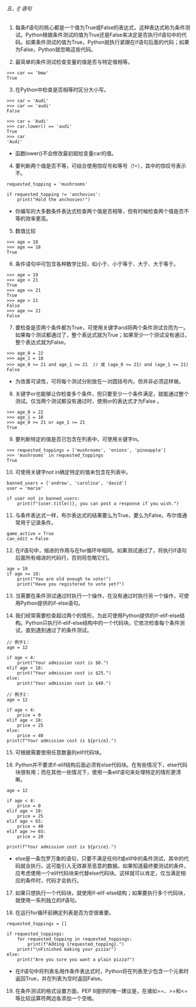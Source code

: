 ###### 五、if 语句

1. 每条if语句的核心都是一个值为True或False的表达式，这种表达式称为条件测试。Python根据条件测试的值为True还是False来决定是否执行if语句中的代码。如果条件测试的值为True，Python就执行紧跟在if语句后面的代码；如果为False，Python就忽略这些代码。

2. 最简单的条件测试检查变量的值是否与特定值相等。
```
>>> car == 'bmw' 
True
```

3. 在Python中检查是否相等时区分大小写。
```
>>> car = 'Audi'
>>> car == 'audi' 
False

>>> car = 'Audi'
>>> car.lower() == 'audi' 
True
>>> car 
'Audi'
```
- 函数lower()不会修改最初赋给变量car的值。

4. 要判断两个值是否不等，可结合使用惊叹号和等号（!=），其中的惊叹号表示不。
```
requested_topping = 'mushrooms'

if requested_topping != 'anchovies': 
    print("Hold the anchovies!")
```
- 你编写的大多数条件表达式检查两个值是否相等，但有时候检查两个值是否不等的效率更高。

5. 数值比较
```
>>> age = 18
>>> age == 18 
True
```

6. 条件语句中可包含各种数学比较，如小于、小于等于、大于、大于等于。
```
>>> age = 19
>>> age < 21 
True
>>> age <= 21 
True
>>> age > 21 
False
>>> age >= 21
False
```

7. 要检查是否两个条件都为True，可使用关键字and将两个条件测试合而为一。如果每个测试都通过了，整个表达式就为True；如果至少一个测试没有通过，整个表达式就为False。
```
>>> age_0 = 22
>>> age_1 = 18
>>> age_0 >= 21 and age_1 >= 21  // 或 (age_0 >= 21) and (age_1 >= 21)
False
```
- 为改善可读性，可将每个测试分别放在一对圆括号内，但并非必须这样做。

8. 关键字or也能够让你检查多个条件，但只要至少一个条件满足，就能通过整个测试。仅当两个测试都没有通过时，使用or的表达式才为False 。
```
>>> age_0 = 22
>>> age_1 = 18
>>> age_0 >= 21 or age_1 >= 21 
True
```

9. 要判断特定的值是否已包含在列表中，可使用关键字in。
```
>>> requested_toppings = ['mushrooms', 'onions', 'pineapple']
>>> 'mushrooms' in requested_toppings 
True
```

10. 可使用关键字not in确定特定的值未包含在列表中。
```
banned_users = ['andrew', 'carolina', 'david'] 
user = 'marie'

if user not in banned_users:
    print(f"{user.title()}, you can post a response if you wish.")
```

11. 与条件表达式一样，布尔表达式的结果要么为True，要么为False。布尔值通常用于记录条件。
```
game_active = True 
can_edit = False
```

12. 在if语句中，缩进的作用与在for循环中相同。如果测试通过了，将执行if语句后面所有缩进的代码行，否则将忽略它们。
```
age = 19
if age >= 18:
    print("You are old enough to vote!") 
    print("Have you registered to vote yet?")
```

13. 当需要在条件测试通过时执行一个操作，在没有通过时执行另一个操作，可使用Python提供的if-else语句。

14. 我们经常需要检查超过两个的情形，为此可使用Python提供的if-elif-else结构。Python只执行if-elif-else结构中的一个代码块。它依次检查每个条件测试，直到遇到通过了的条件测试。
```
// 例子1：
age = 12

if age < 4:
    print("Your admission cost is $0.")
elif age < 18:
    print("Your admission cost is $25.")
else:
    print("Your admission cost is $40.")
        
// 例子2：
age = 12

if age < 4:
    price = 0
elif age < 18:
    price = 25
else:
    price = 40
print(f"Your admission cost is ${price}.")
```

15. 可根据需要使用任意数量的elif代码块。

16. Python并不要求if-elif结构后面必须有else代码块。在有些情况下，else代码块很有用；而在其他一些情况下，使用一条elif语句来处理特定的情形更清晰。
```
age = 12

if age < 4:
    price = 0 
elif age < 18:
    price = 25
elif age < 65: 
    price = 40
elif age >= 65:
    price = 20

print(f"Your admission cost is ${price}.")
```
- else是一条包罗万象的语句，只要不满足任何if或elif中的条件测试，其中的代码就会执行。这可能引入无效甚至恶意的数据。如果知道最终要测试的条件，应考虑使用一个elif代码块来代替else代码块。这样就可以肯定，仅当满足相应的条件时，代码才会执行。

17. 如果只想执行一个代码块，就使用if-elif-else结构；如果要执行多个代码块，就使用一系列独立的if语句。

18. 在运行for循环前确定列表是否为空很重要。
```
requested_toppings = []

if requested_toppings:
    for requested_topping in requested_toppings: 
        print(f"Adding {requested_topping}.")
    print("\nFinished making your pizza!")
else:
    print("Are you sure you want a plain pizza?")
```
- 在if语句中将列表名用作条件表达式时，Python将在列表至少包含一个元素时返回True，并在列表为空时返回False。

19. 在条件测试的格式设置方面，PEP 8提供的唯一建议是，在诸如==、>=和<=等比较运算符两边各添加一个空格。
